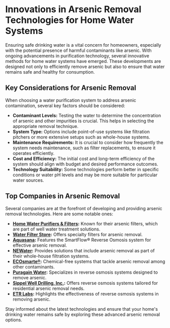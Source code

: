 # Innovations in Arsenic Removal Technologies for Home Water Systems

Ensuring safe drinking water is a vital concern for homeowners, especially with the potential presence of harmful contaminants like arsenic. With ongoing advancements in purification technology, several innovative methods for home water systems have emerged. These developments are designed not only to efficiently remove arsenic but also to ensure that water remains safe and healthy for consumption.

## Key Considerations for Arsenic Removal

When choosing a water purification system to address arsenic contamination, several key factors should be considered:

- **Contaminant Levels:** Testing the water to determine the concentration of arsenic and other impurities is crucial. This helps in selecting the appropriate removal technique.
- **System Type:** Options include point-of-use systems like filtration pitchers or more extensive setups such as whole-house systems.
- **Maintenance Requirements:** It is crucial to consider how frequently the system needs maintenance, such as filter replacements, to ensure it operates efficiently.
- **Cost and Efficiency:** The initial cost and long-term efficiency of the system should align with budget and desired performance outcomes.
- **Technology Suitability:** Some technologies perform better in specific conditions or water pH levels and may be more suitable for particular water sources.

## Top Companies in Arsenic Removal

Several companies are at the forefront of developing and providing arsenic removal technologies. Here are some notable ones:

- **[Home Water Purifiers & Filters](/dir/home_water_purifiers__filters):** Known for their arsenic filters, which are part of well water treatment solutions.
- **[Water Filter Store](/dir/water_filter_store):** Offers specialty filters for arsenic removal.
- **[Aquasana](/dir/aquasana):** Features the SmartFlow® Reverse Osmosis system for effective arsenic removal.
- **[NEWater](/dir/newater):** Provides solutions that include arsenic removal as part of their whole-house filtration systems.
- **[ECOsmarte®](/dir/ecosmarte):** Chemical-free systems that tackle arsenic removal among other contaminants.
- **[Puragain Water](/dir/puragain_water):** Specializes in reverse osmosis systems designed to remove arsenic.
- **[Sippel Well Drilling, Inc.](/dir/sippel_well_drilling_inc):** Offers reverse osmosis systems tailored for residential arsenic removal needs.
- **[ETR Labs](/dir/etr_labs):** Highlights the effectiveness of reverse osmosis systems in removing arsenic.

Stay informed about the latest technologies and ensure that your home's drinking water remains safe by exploring these advanced arsenic removal options.